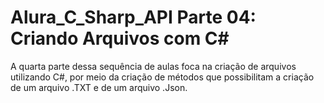 # Alura_C_Sharp_API Parte 04: Criando Arquivos com C#
A quarta parte dessa sequência de aulas foca na criação de arquivos utilizando C#, por meio da criação de métodos que possibilitam a criação de um arquivo .TXT e de um arquivo .Json.
